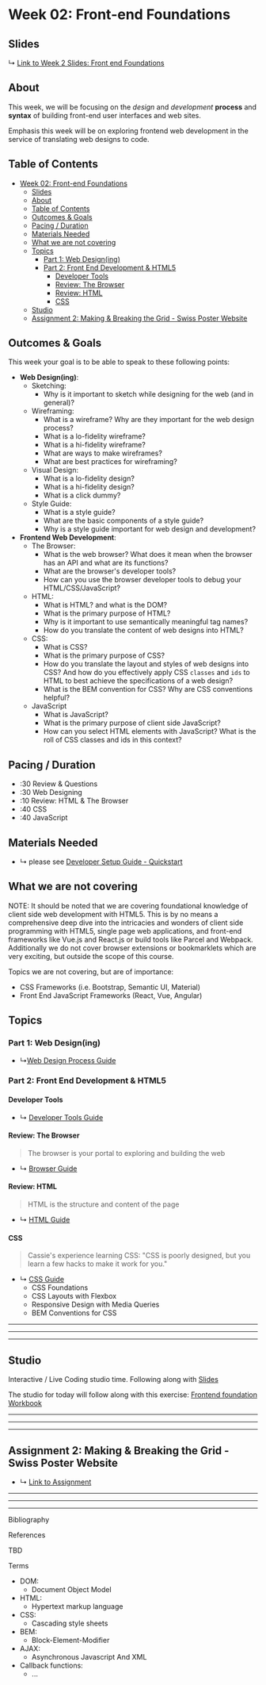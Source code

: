 # Week 02: Front-end Foundations

## Slides


↳ [Link to Week 2 Slides: Front end Foundations](https://docs.google.com/presentation/d/1G-kQjHqV3anRzk0MNXpQTqwd4h7LtXjCfySHtPAoW8I/edit?usp=drive_link)

## About

This week, we will be focusing on the *design* and *development* **process** and **syntax** of building front-end user
interfaces and web sites.

Emphasis this week will be on exploring frontend web development in the service of translating web designs to code.

## Table of Contents

- [Week 02: Front-end Foundations](#week-02-front-end-foundations)
    - [Slides](#slides)
    - [About](#about)
    - [Table of Contents](#table-of-contents)
    - [Outcomes & Goals](#outcomes--goals)
    - [Pacing / Duration](#pacing--duration)
    - [Materials Needed](#materials-needed)
    - [What we are not covering](#what-we-are-not-covering)
    - [Topics](#topics)
        - [Part 1: Web Design(ing)](#part-1-web-designing)
        - [Part 2: Front End Development & HTML5](#part-2-front-end-development--html5)
            - [Developer Tools](#developer-tools)
            - [Review: The Browser](#review-the-browser)
            - [Review: HTML](#review-html)
            - [CSS](#css)
    - [Studio](#studio)
    - [Assignment 2: Making & Breaking the Grid - Swiss Poster Website](#assignment-2-making--breaking-the-grid---swiss-poster-website)

## Outcomes & Goals

This week your goal is to be able to speak to these following points:

* **Web Design(ing)**:
    * Sketching:
        * Why is it important to sketch while designing for the web (and in general)?
    * Wireframing:
        * What is a wireframe? Why are they important for the web design process?
        * What is a lo-fidelity wireframe?
        * What is a hi-fidelity wireframe?
        * What are ways to make wireframes?
        * What are best practices for wireframing?
    * Visual Design:
        * What is a lo-fidelity design?
        * What is a hi-fidelity design?
        * What is a click dummy?
    * Style Guide:
        * What is a style guide?
        * What are the basic components of a style guide?
        * Why is a style guide important for web design and development?
* **Frontend Web Development**:
    * The Browser:
        * What is the web browser? What does it mean when the browser has an API and what are its functions?
        * What are the browser's developer tools?
        * How can you use the browser developer tools to debug your HTML/CSS/JavaScript?
    * HTML:
        * What is HTML? and what is the DOM?
        * What is the primary purpose of HTML?
        * Why is it important to use semantically meaningful tag names?
        * How do you translate the content of web designs into HTML?
    * CSS:
        * What is CSS?
        * What is the primary purpose of CSS?
        * How do you translate the layout and styles of web designs into CSS? And how do you effectively apply CSS
          `classes` and `ids` to HTML to best achieve the specifications of a web design?
        * What is the BEM convention for CSS? Why are CSS conventions helpful?
    * JavaScript
        * What is JavaScript?
        * What is the primary purpose of client side JavaScript?
        * How can you select HTML elements with JavaScript? What is the roll of CSS classes and ids in this context?

## Pacing / Duration

- :30 Review & Questions
- :30 Web Designing
- :10 Review: HTML & The Browser
- :40 CSS
- :40 JavaScript

## Materials Needed

* ↳ please see [Developer Setup Guide - Quickstart](../guides/developer-setup-guide.md#quickstart)

## What we are not covering

NOTE: It should be noted that we are covering foundational knowledge of client side web development with HTML5. This is
by no means a comprehensive deep dive into the intricacies and wonders of client side programming with HTML5, single
page web applications, and front-end frameworks like Vue.js and React.js or build tools like Parcel and Webpack.
Additionally we do not cover browser extensions or bookmarklets which are very exciting, but outside the scope of this
course.

Topics we are not covering, but are of importance:

* CSS Frameworks (i.e. Bootstrap, Semantic UI, Material)
* Front End JavaScript Frameworks (React, Vue, Angular)

## Topics

### Part 1: Web Design(ing)

* ↳[Web Design Process Guide](../guides/web-design-process.md)

### Part 2: Front End Development & HTML5

#### Developer Tools

* ↳ [Developer Tools Guide](../guides/dev-tools.md)

#### Review: The Browser

> The browser is your portal to exploring and building the web

* ↳ [Browser Guide](../guides/browser-guide.md)

#### Review: HTML

> HTML is the structure and content of the page

* ↳ [HTML Guide](../guides/html-guide.md)

#### CSS

> Cassie's experience learning CSS: "CSS is poorly designed, but you learn a few hacks to make it work for you."

* ↳ [CSS Guide](../guides/css-guide.md)
    * CSS Foundations
    * CSS Layouts with Flexbox
    * Responsive Design with Media Queries
    * BEM Conventions for CSS

<!-- 
#### JavaScript: Part 1

> Make your things interactive with JavaScript

* ↳ [JavaScript Frontend Guide](../guides/javascript-frontend-guide.md)
  * JavaScript Foundations: ES6/ES2015, Array Methods, Object Methods
  * JavaScript and the DOM: DOM Selectors & Event Listeners/Handlers
-->

***
***
***

## Studio

Interactive / Live Coding studio time. Following along
with [Slides](https://docs.google.com/presentation/d/11Da8W8mZsNIzYfAhnVquCheoz7Mqzp7x3eE-UOWnMfU)

The studio for today will follow along with this
exercise: [Frontend foundation Workbook](https://github.com/muji786/front-end-foundations-workbook)


***
***
***

## Assignment 2: Making & Breaking the Grid - Swiss Poster Website

* ↳ [Link to Assignment](../assignments/02_assignment.md)

***
***
*** 


Bibliography

References

TBD

 Terms
* DOM:
  * Document Object Model
* HTML:
  * Hypertext markup language
* CSS:
  * Cascading style sheets
* BEM:
  * Block-Element-Modifier
* AJAX:
  * Asynchronous Javascript And XML
* Callback functions:
  * ...
